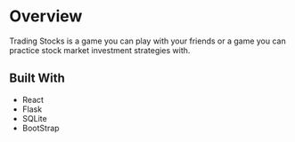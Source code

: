 <h1>Overview</h1>
<p>Trading Stocks is a game you can play with your friends or a game you can practice stock market investment strategies with.</p>




<h2>Built With</h2>
<ul>
  <li><link href="https://reactjs.org/">React</li>
  <li>Flask</li>
  <li>SQLite</li>
  <li>BootStrap</li>
</ul>
